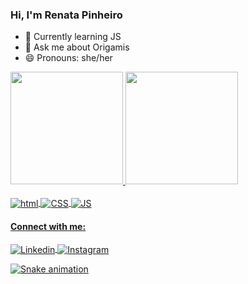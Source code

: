 ### Hi, I'm Renata Pinheiro

- 🌱 Currently learning JS
- 💬 Ask me about Origamis
- 😄 Pronouns: she/her

<div>
  <a href="https://github.com/renatapinheiro">
  <image height="180em" src="https://github-readme-stats.vercel.app/api?username=renatapinheiro&show_icons=true&theme=radical"/>
  <image height="180em" src="https://github-readme-stats.vercel.app/api/top-langs/?username=renatapinheiro&layout=compact&langs_count=16&theme=dracula"/>

<div style="display: inline_block"><br>
  <image align="center" alt="html" src="https://img.shields.io/badge/HTML5-E34F26?style=for-the-badge&logo=html5&logoColor=white"/>
  <image align="center" alt="CSS" src="https://img.shields.io/badge/CSS3-1572B6?style=for-the-badge&logo=css3&logoColor=white"/>
  <image align="center" alt="JS" src="https://img.shields.io/badge/JavaScript-F7DF1E?style=for-the-badge&logo=javascript&logoColor=black"/>
 </div>

#### Connect with me:
<div style="display: inline_block">
  <a href=https://www.linkedin.com/in/renata-pinheiro-74a641101>
  <image align="center" alt="Linkedin" src="https://img.shields.io/badge/LinkedIn-0077B5?style=for-the-badge&logo=linkedin&logoColor=white"/>
  <a href=https://www.instagram.com/tradutora.renata>
  <image align="center" alt="Instagram" src="https://img.shields.io/badge/Instagram-E4405F?style=for-the-badge&logo=instagram&logoColor=white"/>
  
  ![Snake animation](https://github.com/eagrundy/eagrundy/blob/output/github-contribution-grid-snake.svg)
  
</div>
